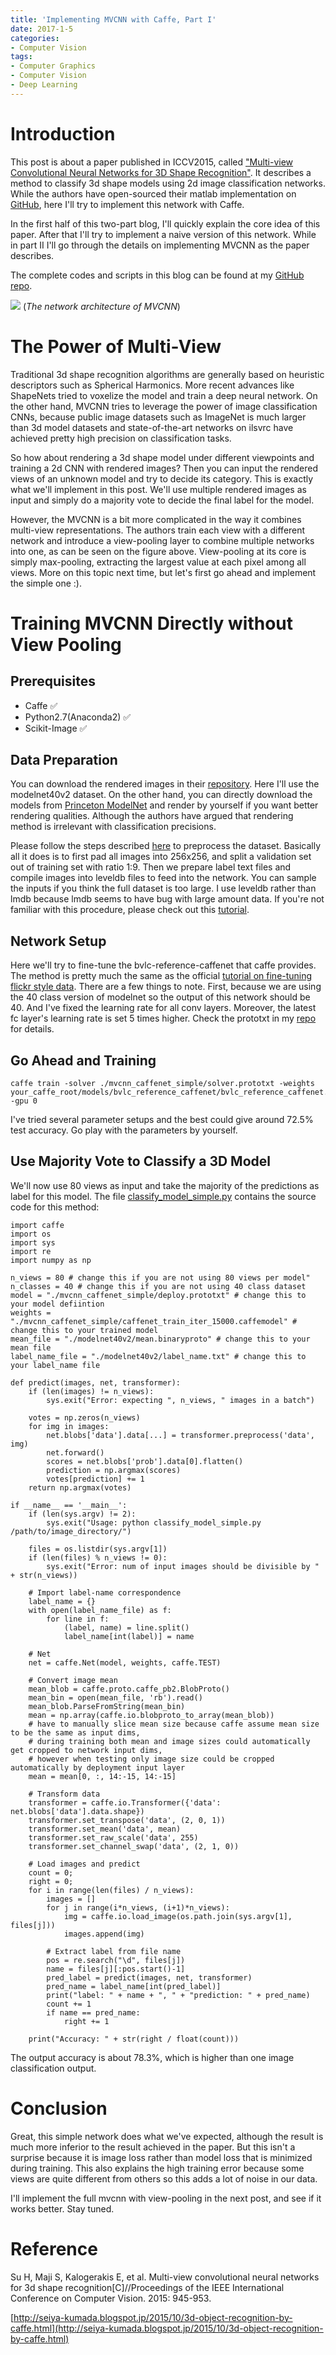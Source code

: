 ```yaml
---
title: 'Implementing MVCNN with Caffe, Part I'
date: 2017-1-5
categories:
- Computer Vision
tags:
- Computer Graphics
- Computer Vision
- Deep Learning
---
```


# Introduction

This post is about a paper published in ICCV2015, called ["Multi-view Convolutional Neural Networks for 3D Shape Recognition"](http://www.cv-foundation.org/openaccess/content_iccv_2015/papers/Su_Multi-View_Convolutional_Neural_ICCV_2015_paper.pdf). It describes a method to classify 3d shape models using 2d image classification networks. While the authors have open-sourced their matlab implementation on [GitHub](https://github.com/suhangpro/mvcnn), here I'll try to implement this network with Caffe.

In the first half of this two-part blog, I'll quickly explain the core idea of this paper. After that I'll try to implement a naive version of this network. While in part II I'll go through the details on implementing MVCNN as the paper describes.

The complete codes and scripts in this blog can be found at my [GitHub repo](https://github.com/unclejimbo/mvcnn-caffe).

![](https://camo.githubusercontent.com/f505454fa4d971db8b85b35ad7cac63795d3eaa0/687474703a2f2f7669732d7777772e63732e756d6173732e6564752f6d76636e6e2f696d616765732f6d76636e6e2e706e67)
(*The network architecture of MVCNN*)

<!--- more --->

# The Power of Multi-View

Traditional 3d shape recognition algorithms are generally based on heuristic descriptors such as Spherical Harmonics. More recent advances like ShapeNets tried to voxelize the model and train a deep neural network. On the other hand, MVCNN tries to leverage the power of image classification CNNs, because public image datasets such as ImageNet is much larger than 3d model datasets and state-of-the-art networks on ilsvrc have achieved pretty high precision on classification tasks.

So how about rendering a 3d shape model under different viewpoints and training a 2d CNN with rendered images? Then you can input the rendered views of an unknown model and try to decide its category. This is exactly what we'll implement in this post. We'll use multiple rendered images as input and simply do a majority vote to decide the final label for the model.

However, the MVCNN is a bit more complicated in the way it combines multi-view representations. The authors train each view with a different network and introduce a view-pooling layer to combine multiple networks into one, as can be seen on the figure above. View-pooling at its core is simply max-pooling, extracting the largest value at each pixel among all views. More on this topic next time, but let's first go ahead and implement the simple one :).

# Training MVCNN Directly without View Pooling

## Prerequisites

- Caffe :white_check_mark:
- Python2.7(Anaconda2) :white_check_mark:
- Scikit-Image :white_check_mark:

## Data Preparation

You can download the rendered images in their [repository](https://github.com/suhangpro/mvcnn). Here I'll use the modelnet40v2 dataset. On the other hand, you can directly download the models from [Princeton ModelNet](http://modelnet.cs.princeton.edu/#) and render by yourself if you want better rendering qualities. Although the authors have argued that rendering method is irrelevant with classification precisions.

Please follow the steps described [here](https://github.com/unclejimbo/mvcnn-caffe/tree/master/modelnet40v2) to preprocess the dataset. Basically all it does is to first pad all images into 256x256, and split a validation set out of training set with ratio 1:9. Then we prepare label text files and compile images into leveldb files to feed into the network. You can sample the inputs if you think the full dataset is too large. I use leveldb rather than lmdb because lmdb seems to have bug with large amount data. If you're not familiar with this procedure, please check out this [tutorial](http://caffe.berkeleyvision.org/gathered/examples/imagenet.html).

## Network Setup

Here we'll try to fine-tune the bvlc-reference-caffenet that caffe provides. The method is pretty much the same as the official [tutorial on fine-tuning flickr style data](http://caffe.berkeleyvision.org/gathered/examples/finetune_flickr_style.html). There are a few things to note. First, because we are using the 40 class version of modelnet so the output of this network should be 40. And I've fixed the learning rate for all conv layers. Moreover, the latest fc layer's learning rate is set 5 times higher. Check the prototxt in my [repo](https://github.com/unclejimbo/mvcnn-caffe) for details.

## Go Ahead and Training

```
caffe train -solver ./mvcnn_caffenet_simple/solver.prototxt -weights your_caffe_root/models/bvlc_reference_caffenet/bvlc_reference_caffenet.caffemodel -gpu 0
```

I've tried several parameter setups and the best could give around 72.5% test accuracy. Go play with the parameters by yourself.

## Use Majority Vote to Classify a 3D Model

We'll now use 80 views as input and take the majority of the predictions as label for this model. The file [classify_model_simple.py](https://github.com/unclejimbo/mvcnn-caffe/blob/master/classify_model_simple.py) contains the source code for this method:
```
import caffe
import os
import sys
import re
import numpy as np

n_views = 80 # change this if you are not using 80 views per model"
n_classes = 40 # change this if you are not using 40 class dataset
model = "./mvcnn_caffenet_simple/deploy.prototxt" # change this to your model defiintion
weights = "./mvcnn_caffenet_simple/caffenet_train_iter_15000.caffemodel" # change this to your trained model
mean_file = "./modelnet40v2/mean.binaryproto" # change this to your mean file
label_name_file = "./modelnet40v2/label_name.txt" # change this to your label_name file

def predict(images, net, transformer):
    if (len(images) != n_views):
        sys.exit("Error: expecting ", n_views, " images in a batch")

    votes = np.zeros(n_views)
    for img in images:
        net.blobs['data'].data[...] = transformer.preprocess('data', img)
        net.forward()
        scores = net.blobs['prob'].data[0].flatten()
        prediction = np.argmax(scores)
        votes[prediction] += 1
    return np.argmax(votes)

if __name__ == '__main__':
    if (len(sys.argv) != 2):
        sys.exit("Usage: python classify_model_simple.py /path/to/image_directory/")

    files = os.listdir(sys.argv[1])
    if (len(files) % n_views != 0):
        sys.exit("Error: num of input images should be divisible by " + str(n_views))

    # Import label-name correspondence
    label_name = {}
    with open(label_name_file) as f:
        for line in f:
            (label, name) = line.split()
            label_name[int(label)] = name

    # Net
    net = caffe.Net(model, weights, caffe.TEST)

    # Convert image mean
    mean_blob = caffe.proto.caffe_pb2.BlobProto()
    mean_bin = open(mean_file, 'rb').read()
    mean_blob.ParseFromString(mean_bin)
    mean = np.array(caffe.io.blobproto_to_array(mean_blob))
    # have to manually slice mean size because caffe assume mean size to be the same as input dims,
    # during training both mean and image sizes could automatically get cropped to network input dims,
    # however when testing only image size could be cropped automatically by deployment input layer
    mean = mean[0, :, 14:-15, 14:-15]

    # Transform data
    transformer = caffe.io.Transformer({'data': net.blobs['data'].data.shape})
    transformer.set_transpose('data', (2, 0, 1))
    transformer.set_mean('data', mean)
    transformer.set_raw_scale('data', 255)
    transformer.set_channel_swap('data', (2, 1, 0))

    # Load images and predict
    count = 0;
    right = 0;
    for i in range(len(files) / n_views):
        images = []
        for j in range(i*n_views, (i+1)*n_views):
            img = caffe.io.load_image(os.path.join(sys.argv[1], files[j]))
            images.append(img)

        # Extract label from file name
        pos = re.search("\d", files[j])
        name = files[j][:pos.start()-1]
        pred_label = predict(images, net, transformer)
        pred_name = label_name[int(pred_label)]
        print("label: " + name + ", " + "prediction: " + pred_name)
        count += 1
        if name == pred_name:
            right += 1

    print("Accuracy: " + str(right / float(count)))
```
The output accuracy is about 78.3%, which is higher than one image classification output.

# Conclusion

Great, this simple network does what we've expected, although the result is much more inferior to the result achieved in the paper. But this isn't a surprise because it is image loss rather than model loss that is minimized during training. This also explains the high training error because some views are quite different from others so this adds a lot of noise in our data.

I'll implement the full mvcnn with view-pooling in the next post, and see if it works better. Stay tuned.

# Reference

Su H, Maji S, Kalogerakis E, et al. Multi-view convolutional neural networks for 3d shape recognition[C]//Proceedings of the IEEE International Conference on Computer Vision. 2015: 945-953.

[http://seiya-kumada.blogspot.jp/2015/10/3d-object-recognition-by-caffe.html](http://seiya-kumada.blogspot.jp/2015/10/3d-object-recognition-by-caffe.html)
